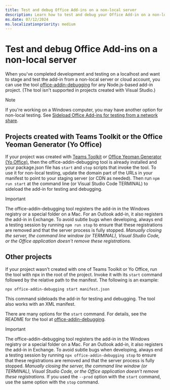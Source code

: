 ```yaml
---
title: Test and debug Office Add-ins on a non-local server
description: Learn how to test and debug your Office Add-in on a non-local host.
ms.date: 07/12/2024
ms.localizationpriority: medium
---
```


# Test and debug Office Add-ins on a non-local server

When you've completed development and testing on a localhost and want to stage and test the add-in from a non-local server or cloud account, you can use the tool [office-addin-debugging](https://github.com/OfficeDev/Office-Addin-Scripts/tree/master/packages/office-addin-debugging) for any Node.js-based add-in project. (The tool isn't supported in projects created with Visual Studio.)

> [!NOTE]
> If you're working on a Windows computer, you may have another option for non-local testing. See [Sideload Office Add-ins for testing from a network share](create-a-network-shared-folder-catalog-for-task-pane-and-content-add-ins.md).

## Projects created with Teams Toolkit or the Office Yeoman Generator (Yo Office)

If your project was created with [Teams Toolkit](../develop/teams-toolkit-overview.md) or [Office Yeoman Generator (Yo Office)](../develop/yeoman-generator-overview.md), then the office-addin-debugging tool is already installed and your package.json file has `start` and `stop` scripts that invoke the tool. To use it for non-local testing, update the domain part of the URLs in your manifest to point to your staging server (or CDN as needed). Then run `npm run start` at the command line (or Visual Studio Code TERMINAL) to sideload the add-in for testing and debugging.

> [!IMPORTANT]
> The office-addin-debugging tool registers the add-in in the Windows registry or a special folder on a Mac. For an Outlook add-in, it also registers the add-in in Exchange. To avoid subtle bugs when developing, always end a testing session by running `npm run stop` to ensure that these registrations are removed and that the server process is fully stopped. *Manually closing the server, the command line window (or TERMINAL), Visual Studio Code, or the Office application doesn't remove these registrations.*

## Other projects

If your project wasn't created with one of Teams Toolkit or Yo Office, run the tool with npx in the root of the project. Invoke it with its `start` command followed by the relative path to the manifest. The following is an example:

```command&nbsp;line
npx office-addin-debugging start manifest.json
```

This command sideloads the add-in for testing and debugging. The tool also works with an XML manifest.

There are many options for the `start` command. For details, see the README for the tool at [office-addin-debugging](https://github.com/OfficeDev/Office-Addin-Scripts/tree/master/packages/office-addin-debugging).

> [!IMPORTANT]
> The office-addin-debugging tool registers the add-in in the Windows registry or a special folder on a Mac. For an Outlook add-in, it also registers the add-in in Exchange. To avoid subtle bugs when developing, always end a testing session by running `npx office-addin-debugging stop` to ensure that these registrations are removed and that the server process is fully stopped. *Manually closing the server, the command line window (or TERMINAL), Visual Studio Code, or the Office application doesn't remove these registrations.* If you used the `--prod` option with the `start` command, use the same option with the `stop` command. 